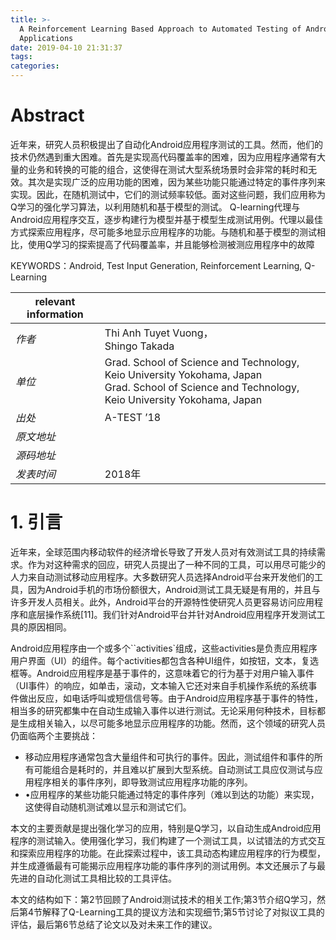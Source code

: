 ```yaml
---
title: >-
  A Reinforcement Learning Based Approach to Automated Testing of Android
  Applications
date: 2019-04-10 21:31:37
tags:
categories:
---
```


# Abstract

近年来，研究人员积极提出了自动化Android应用程序测试的工具。然而，他们的技术仍然遇到重大困难。首先是实现高代码覆盖率的困难，因为应用程序通常有大量的业务和转换的可能的组合，这使得在测试大型系统场景时会非常的耗时和无效。其次是实现广泛的应用功能的困难，因为某些功能只能通过特定的事件序列来实现。因此，在随机测试中，它们的测试频率较低。面对这些问题，我们应用称为Q学习的强化学习算法，以利用随机和基于模型的测试。 Q-learning代理与Android应用程序交互，逐步构建行为模型并基于模型生成测试用例。代理以最佳方式探索应用程序，尽可能多地显示应用程序的功能。与随机和基于模型的测试相比，使用Q学习的探索提高了代码覆盖率，并且能够检测被测应用程序中的故障

KEYWORDS：Android, Test Input Generation, Reinforcement Learning, Q-Learning 

| relevant information |                                                              |
| -------------------- | ------------------------------------------------------------ |
| *作者*               | Thi Anh Tuyet Vuong，<br/>Shingo Takada                      |
| *单位*               | Grad. School of Science and Technology, Keio University Yokohama, Japan<br/>Grad. School of Science and Technology, Keio University Yokohama, Japan |
| *出处*               | A-TEST ’18                                                   |
| *原文地址*           |                                                              |
| *源码地址*           |                                                              |
| *发表时间*           | 2018年                                                       |

# 1. 引言

近年来，全球范围内移动软件的经济增长导致了开发人员对有效测试工具的持续需求。作为对这种需求的回应，研究人员提出了一种不同的工具，可以用尽可能少的人力来自动测试移动应用程序。大多数研究人员选择Android平台来开发他们的工具，因为Android手机的市场份额很大，Android测试工具无疑是有用的，并且与许多开发人员相关。此外，Android平台的开源特性使研究人员更容易访问应用程序和底层操作系统[11]。我们针对Android平台并针对Android应用程序开发测试工具的原因相同。

Android应用程序由一个或多个``activities`组成，这些activities是负责应用程序用户界面（UI）的组件。每个activities都包含各种UI组件，如按钮，文本，复选框等。Android应用程序是基于事件的，这意味着它的行为基于对用户输入事件（UI事件）的响应，如单击，滚动，文本输入它还对来自手机操作系统的系统事件做出反应，如电话呼叫或短信信号等。由于Android应用程序基于事件的特性，相当多的研究都集中在自动生成输入事件以进行测试。无论采用何种技术，目标都是生成相关输入，以尽可能多地显示应用程序的功能。然而，这个领域的研究人员仍面临两个主要挑战：

- 移动应用程序通常包含大量组件和可执行的事件。因此，测试组件和事件的所有可能组合是耗时的，并且难以扩展到大型系统。自动测试工具应仅测试与应用程序相关的事件序列，即导致测试应用程序功能的序列。
- •应用程序的某些功能只能通过特定的事件序列（难以到达的功能）来实现，这使得自动随机测试难以显示和测试它们。

本文的主要贡献是提出强化学习的应用，特别是Q学习，以自动生成Android应用程序的测试输入。使用强化学习，我们构建了一个测试工具，以试错法的方式交互和探索应用程序的功能。在此探索过程中，该工具动态构建应用程序的行为模型，并生成遵循最有可能揭示应用程序功能的事件序列的测试用例。本文还展示了与最先进的自动化测试工具相比较的工具评估。

 本文的结构如下：第2节回顾了Android测试技术的相关工作;第3节介绍Q学习，然后第4节解释了Q-Learning工具的提议方法和实现细节;第5节讨论了对拟议工具的评估，最后第6节总结了论文以及对未来工作的建议。